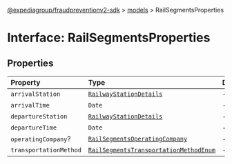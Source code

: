 [@expediagroup/fraudpreventionv2-sdk](../../index.md) > [models](../index.md) > RailSegmentsProperties

# Interface: RailSegmentsProperties

## Properties

| Property | Type | Description | Source |
| :------ | :------ | :------ | :------ |
| `arrivalStation` | [`RailwayStationDetails`](../classes/RailwayStationDetails.md) | - | models/RailSegments.ts:86 |
| `arrivalTime` | `Date` | - | models/RailSegments.ts:84 |
| `departureStation` | [`RailwayStationDetails`](../classes/RailwayStationDetails.md) | - | models/RailSegments.ts:85 |
| `departureTime` | `Date` | - | models/RailSegments.ts:83 |
| `operatingCompany`? | [`RailSegmentsOperatingCompany`](../classes/RailSegmentsOperatingCompany.md) | - | models/RailSegments.ts:88 |
| `transportationMethod` | [`RailSegmentsTransportationMethodEnum`](../type-aliases/RailSegmentsTransportationMethodEnum.md) | - | models/RailSegments.ts:87 |
